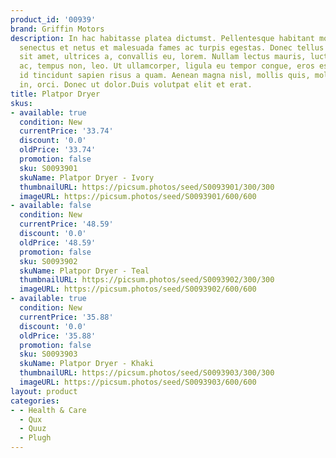 ```yaml
---
product_id: '00939'
brand: Griffin Motors
description: In hac habitasse platea dictumst. Pellentesque habitant morbi tristique
  senectus et netus et malesuada fames ac turpis egestas. Donec tellus mi, luctus
  sit amet, ultrices a, convallis eu, lorem. Nullam lectus mauris, luctus a, mattis
  ac, tempus non, leo. Ut ullamcorper, ligula eu tempor congue, eros est euismod turpis,
  id tincidunt sapien risus a quam. Aenean magna nisl, mollis quis, molestie eu, feugiat
  in, orci. Donec ut dolor.Duis volutpat elit et erat.
title: Platpor Dryer
skus:
- available: true
  condition: New
  currentPrice: '33.74'
  discount: '0.0'
  oldPrice: '33.74'
  promotion: false
  sku: S0093901
  skuName: Platpor Dryer - Ivory
  thumbnailURL: https://picsum.photos/seed/S0093901/300/300
  imageURL: https://picsum.photos/seed/S0093901/600/600
- available: false
  condition: New
  currentPrice: '48.59'
  discount: '0.0'
  oldPrice: '48.59'
  promotion: false
  sku: S0093902
  skuName: Platpor Dryer - Teal
  thumbnailURL: https://picsum.photos/seed/S0093902/300/300
  imageURL: https://picsum.photos/seed/S0093902/600/600
- available: true
  condition: New
  currentPrice: '35.88'
  discount: '0.0'
  oldPrice: '35.88'
  promotion: false
  sku: S0093903
  skuName: Platpor Dryer - Khaki
  thumbnailURL: https://picsum.photos/seed/S0093903/300/300
  imageURL: https://picsum.photos/seed/S0093903/600/600
layout: product
categories:
- - Health & Care
  - Qux
  - Quuz
  - Plugh
---
```

